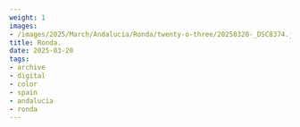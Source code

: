 ```yaml
---
weight: 1
images:
- /images/2025/March/Andalucia/Ronda/twenty-o-three/20250320-_DSC8374.jpg
title: Ronda.
date: 2025-03-20
tags:
- archive
- digital
- color
- spain
- andalucia
- ronda
---
```


